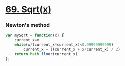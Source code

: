 # [69. Sqrt(x)](https://leetcode.com/problems/sqrtx/)
### Newton's method
~~~javascript
var mySqrt = function(x) {
    current_x=x
    while(x/(current_x*current_x)<0.99999999999)
        current_x = ((current_x + x/current_x) / 2)
    return Math.floor(current_x)
};
~~~
